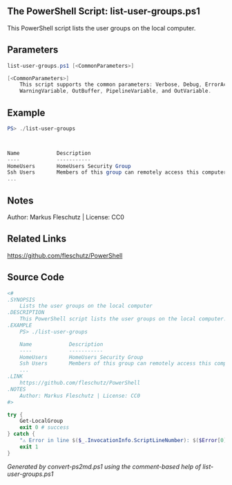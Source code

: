 ## The PowerShell Script: list-user-groups.ps1

This PowerShell script lists the user groups on the local computer.

## Parameters
```powershell
list-user-groups.ps1 [<CommonParameters>]

[<CommonParameters>]
    This script supports the common parameters: Verbose, Debug, ErrorAction, ErrorVariable, WarningAction, 
    WarningVariable, OutBuffer, PipelineVariable, and OutVariable.
```

## Example
```powershell
PS> ./list-user-groups



Name            Description
----            -----------
HomeUsers       HomeUsers Security Group
Ssh Users       Members of this group can remotely access this computer over SSH protocol.
...

```

## Notes
Author: Markus Fleschutz | License: CC0

## Related Links
https://github.com/fleschutz/PowerShell

## Source Code
```powershell
<#
.SYNOPSIS
	Lists the user groups on the local computer
.DESCRIPTION
	This PowerShell script lists the user groups on the local computer.
.EXAMPLE
	PS> ./list-user-groups

	Name            Description
	----            -----------
	HomeUsers       HomeUsers Security Group
	Ssh Users       Members of this group can remotely access this computer over SSH protocol.
	...
.LINK
	https://github.com/fleschutz/PowerShell
.NOTES
	Author: Markus Fleschutz | License: CC0
#>

try {
	Get-LocalGroup
	exit 0 # success
} catch {
	"⚠️ Error in line $($_.InvocationInfo.ScriptLineNumber): $($Error[0])"
	exit 1
}
```

*Generated by convert-ps2md.ps1 using the comment-based help of list-user-groups.ps1*
